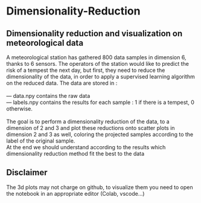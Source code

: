 # Dimensionality-Reduction
## Dimensionality reduction and visualization on meteorological data

A meteorological station has gathered 800 data samples in dimension 6, thanks
to 6 sensors. The operators of the station would like to predict the risk of a tempest
the next day, but first, they need to reduce the dimensionality of the data, in order
to apply a supervised learning algorithm on the reduced data.
The data are stored in : <br> <br>
— data.npy contains the raw data <br>
— labels.npy contains the results for each sample : 1 if there is a tempest, 0 otherwise. <br> <br>
The goal is to perform a dimensionality reduction of the data, to a dimension of 2 and 3 and
plot these reductions onto scatter plots in dimension 2 and 3 as well, coloring the
projected samples according to the label of the original sample. <br>
At the end we should understand according to the results which dimensionality reduction method fit the best to the data

## Disclaimer 

The 3d plots may not charge on github, to visualize them you need to open the notebook in an appropriate editor (Colab, vscode...)
